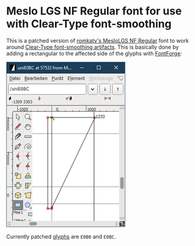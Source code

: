 # Meslo LGS NF Regular font for use with Clear-Type font-smoothing

This is a patched version of [romkatv's MesloLGS NF Regular][1] font to
work around [Clear-Type font-smoothing artifacts][1]. This is basically done by
adding a rectangular to the affected side of the glyphs with [FontForge][3]:

![Font Forge](fontforge.png)

Currently patched [glyphs][4] are `E0B0` and `E0BC`.

[1]: https://github.com/romkatv/dotfiles-public/tree/master/.local/share/fonts/NerdFonts
[2]: https://github.com/mintty/mintty/issues/943
[3]: https://fontforge.org
[4]: https://github.com/ryanoasis/powerline-extra-symbols#glyphs
